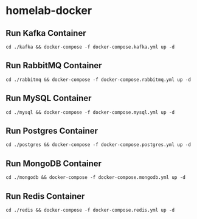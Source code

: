 # homelab-docker

## Run Kafka Container

`cd ./kafka && docker-compose -f docker-compose.kafka.yml up -d`

## Run RabbitMQ Container

`cd ./rabbitmq && docker-compose -f docker-compose.rabbitmq.yml up -d`

## Run MySQL Container

`cd ./mysql && docker-compose -f docker-compose.mysql.yml up -d`

## Run Postgres Container

`cd ./postgres && docker-compose -f docker-compose.postgres.yml up -d`

## Run MongoDB Container

`cd ./mongodb && docker-compose -f docker-compose.mongodb.yml up -d`

## Run Redis Container

`cd ./redis && docker-compose -f docker-compose.redis.yml up -d`
